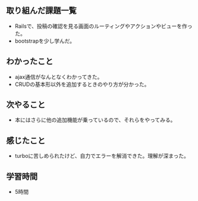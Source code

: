 ## 取り組んだ課題一覧
- Railsで、投稿の確認を見る画面のルーティングやアクションやビューを作った。
- bootstrapを少し学んだ。

## わかったこと
- ajax通信がなんとなくわかってきた。
- CRUDの基本形以外を追加するときのやり方が分かった。

## 次やること
- 本にはさらに他の追加機能が乗っているので、それらをやってみる。

## 感じたこと
- turboに苦しめられたけど、自力でエラーを解消できた。理解が深まった。

## 学習時間
- 5時間

